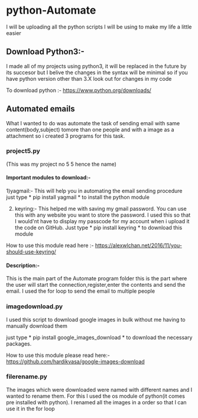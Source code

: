 # python-Automate
I will be uploading all the python scripts I will be using to make my life a little easier

## Download Python3:-
I made all of my projects using python3, it will be replaced in the future by its succesor but I belive the changes in the syntax will be minimal so if you have python version other than 3.X look out for changes in my code

To download python :- https://www.python.org/downloads/

## Automated emails
What I wanted to do was automate the task of sending email with same content(body,subject) tomore than one people and with a image as a attachment so i created 3 programs for this task.

### project5.py
(This was my project no 5 5 hence the name)

#### Important modules to download:-
1)yagmail:-
This will help you in automating the email sending procedure just type * pip install yagmail * to install the python module

2) keyring:-
This helped me with saving my gmail password. You can use this with any website you want to store the password. I used this so that I would'nt have to display my passcode for my account when i upload it the code on GitHub. Just type * pip install keyring * to download this module

How to use this module read here :- https://alexwlchan.net/2016/11/you-should-use-keyring/

#### Description:-
This is the main part of the Automate program folder this is the part where the user will start the connection,register,enter the contents and  send the email. I used the for loop to send the email to multiple people

### imagedownload.py

I used this script to download google images in bulk without me having to manually download them 

just type * pip install google_images_download * to download the necessary packages.

How to use this module please read here:-https://github.com/hardikvasa/google-images-download

### filerename.py
The images which were downloaded were named with different names and I wanted to rename them. For this I used the os module of python(it comes pre installed with python). I renamed all the images in a order so that I can use it in the for loop   
